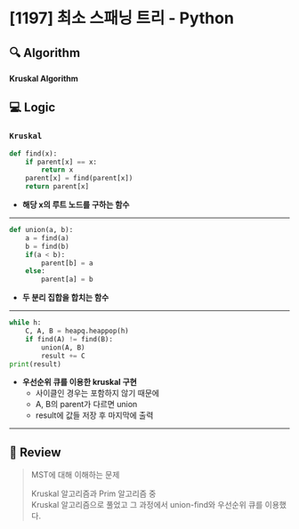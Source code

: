 # [1197] 최소 스패닝 트리 - Python

## :mag: Algorithm
**Kruskal Algorithm**

## :computer: Logic
### `Kruskal`

```Python
def find(x):
    if parent[x] == x:
        return x
    parent[x] = find(parent[x])
    return parent[x]
```
- **해당 x의 루트 노드를 구하는 함수**  
---

```Python
def union(a, b):
    a = find(a)
    b = find(b)
    if(a < b):
        parent[b] = a
    else:
        parent[a] = b
```
- **두 분리 집합을 합치는 함수**  
---

```Python
while h:
    C, A, B = heapq.heappop(h)
    if find(A) != find(B):
        union(A, B)
        result += C
print(result)
```
- **우선순위 큐를 이용한 kruskal 구현**  
  * 사이클인 경우는 포함하지 않기 때문에  
  * A, B의 parent가 다르면 union  
  * result에 값들 저장 후 마지막에 출력  

---

## :memo: Review
> MST에 대해 이해하는 문제
> 
> Kruskal 알고리즘과 Prim 알고리즘 중  
> Kruskal 알고리즘으로 풀었고 그 과정에서 union-find와 우선순위 큐를 이용했다.
